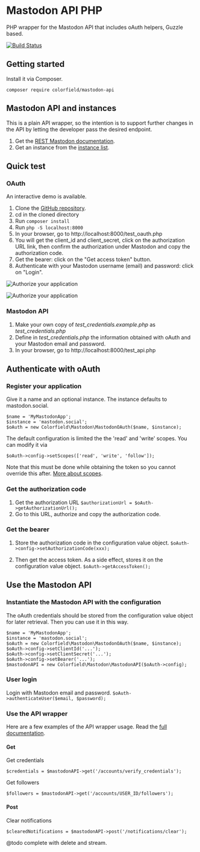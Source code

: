 # Mastodon API PHP

PHP wrapper for the Mastodon API that includes oAuth helpers, Guzzle based.

[![Build Status](https://travis-ci.org/colorfield/mastodon-api-php.png)](https://travis-ci.org/colorfield/mastodon-api-php)

## Getting started

Install it via Composer.

```composer require colorfield/mastodon-api```

## Mastodon API and instances

This is a plain API wrapper, so the intention is to support further changes in the API by letting the developer pass the desired endpoint.

1. Get the [REST Mastodon documentation](https://docs.joinmastodon.org/client/intro/).
2. Get an instance from the [instance list](https://instances.mastodon.xyz/list).

## Quick test 

### OAuth

An interactive demo is available.

1. Clone the [GitHub repository](https://github.com/colorfield/mastodon-api-php).
2. cd in the cloned directory
2. Run `composer install`
3. Run `php -S localhost:8000`
4. In your browser, go to http://localhost:8000/test_oauth.php
5. You will get the client_id and client_secret, click on the authorization URL link, then confirm the authorization under Mastodon and copy the authorization code.
6. Get the bearer: click on the "Get access token" button.
7. Authenticate with your Mastodon username (email) and password: click on "Login".

![Authorize your application](documentation/images/mastodon-authorize.png?raw=true "Authorize your application")

![Authorize your application](documentation/images/mastodon-authorization-code.png?raw=true "Authorization code")

### Mastodon API

1. Make your own copy of _test_credentials.example.php_ as _test_credentials.php_
2. Define in _test_credentials.php_ the information obtained with oAuth and your Mastodon email and password.
3. In your browser, go to http://localhost:8000/test_api.php

## Authenticate with oAuth

### Register your application

Give it a name and an optional instance. 
The instance defaults to mastodon.social.

```
$name = 'MyMastodonApp';
$instance = 'mastodon.social';
$oAuth = new Colorfield\Mastodon\MastodonOAuth($name, $instance);
```

The default configuration is limited the the 'read' and 'write' scopes.
You can modify it via

```$oAuth->config->setScopes(['read', 'write', 'follow']);```

Note that this must be done while obtaining the token so you cannot override this after.
[More about scopes](https://github.com/tootsuite/documentation/blob/master/Using-the-API/OAuth-details.md).

### Get the authorization code

1. Get the authorization URL `$authorizationUrl = $oAuth->getAuthorizationUrl();`
2. Go to this URL, authorize and copy the authorization code.

### Get the bearer

1. Store the authorization code in the configuration value object.
`$oAuth->config->setAuthorizationCode(xxx);`

2. Then get the access token. As a side effect, stores it on the configuration value object.
`$oAuth->getAccessToken();`

## Use the Mastodon API

### Instantiate the Mastodon API with the configuration

The oAuth credentials should be stored from the configuration value object for later retrieval.
Then you can use it in this way.

```
$name = 'MyMastodonApp';
$instance = 'mastodon.social';
$oAuth = new Colorfield\Mastodon\MastodonOAuth($name, $instance);
$oAuth->config->setClientId('...');
$oAuth->config->setClientSecret('...');
$oAuth->config->setBearer('...');
$mastodonAPI = new Colorfield\Mastodon\MastodonAPI($oAuth->config);
```

### User login

Login with Mastodon email and password.
`$oAuth->authenticateUser($email, $password);`

### Use the API wrapper

Here are a few examples of the API wrapper usage.
Read the [full documentation](https://github.com/tootsuite/documentation/blob/master/Using-the-API/API.md).

#### Get 

Get credentials

```$credentials = $mastodonAPI->get('/accounts/verify_credentials');```

Get followers

```$followers = $mastodonAPI->get('/accounts/USER_ID/followers');```

#### Post

Clear notifications

```$clearedNotifications = $mastodonAPI->post('/notifications/clear');```

@todo complete with delete and stream.